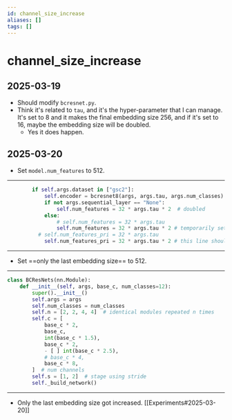 ```yaml
---
id: channel_size_increase
aliases: []
tags: []
---
```


# channel_size_increase

## 2025-03-19
- Should modify `bcresnet.py`.
- Think it's related to `tau`, and it's the hyper-parameter that I can manage. It's set to 8 and it makes the final embedding size 256, and if it's set to 16, maybe the embedding size will be doubled.
  - Yes it does happen.

## 2025-03-20
- Set `model.num_features` to 512.

---

```python Network.py
        if self.args.dataset in ["gsc2"]:
            self.encoder = bcresnet8(args, args.tau, args.num_classes)
            if not args.sequential_layer == "None":
                self.num_features = 32 * args.tau * 2  # doubled
            else:
                # self.num_features = 32 * args.tau
                self.num_features = 32 * args.tau * 2 # temporarily set num_features to 512
          # self.num_features_pri = 32 * args.tau
            self.num_features_pri = 32 * args.tau * 2 # this line should be removed
```
---

- Set ==only the last embedding size== to 512.

---
```python bcresnet.py
class BCResNets(nn.Module):
    def __init__(self, args, base_c, num_classes=12):
        super().__init__()
        self.args = args
        self.num_classes = num_classes
        self.n = [2, 2, 4, 4]  # identical modules repeated n times
        self.c = [
            base_c * 2,
            base_c,
            int(base_c * 1.5),
            base_c * 2,
            - [ ] int(base_c * 2.5),
            # base_c * 4,
            base_c * 8,
        ]  # num channels
        self.s = [1, 2]  # stage using stride
        self._build_network()
```
---

- Only the last embedding size got increased. [[Experiments#2025-03-20]]
